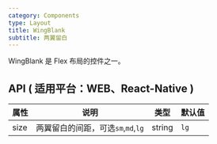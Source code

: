 ```yaml
---
category: Components
type: Layout
title: WingBlank
subtitle: 两翼留白
---
```


WingBlank 是 Flex 布局的控件之一。

## API ( 适用平台：WEB、React-Native )

| 属性        | 说明           | 类型          | 默认值       |
|------------|----------------|--------------|--------------|
| size    | 两翼留白的间距，可选`sm`,`md`,`lg`  | string |  `lg`  |
